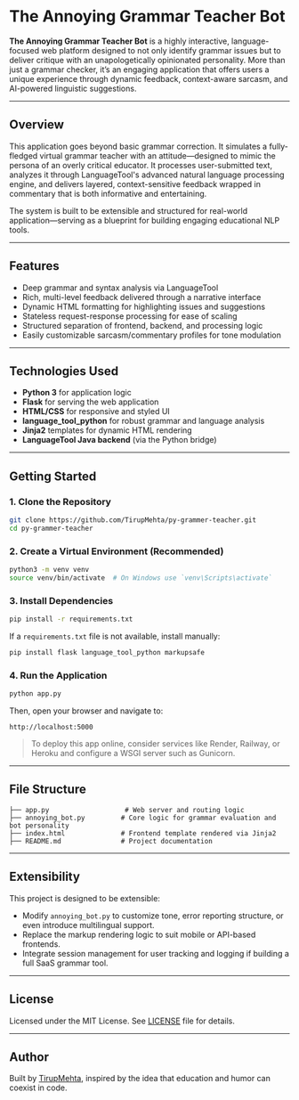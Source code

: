 # The Annoying Grammar Teacher Bot

**The Annoying Grammar Teacher Bot** is a highly interactive, language-focused web platform designed to not only identify grammar issues but to deliver critique with an unapologetically opinionated personality. More than just a grammar checker, it’s an engaging application that offers users a unique experience through dynamic feedback, context-aware sarcasm, and AI-powered linguistic suggestions.

---

## Overview

This application goes beyond basic grammar correction. It simulates a fully-fledged virtual grammar teacher with an attitude—designed to mimic the persona of an overly critical educator. It processes user-submitted text, analyzes it through LanguageTool's advanced natural language processing engine, and delivers layered, context-sensitive feedback wrapped in commentary that is both informative and entertaining.

The system is built to be extensible and structured for real-world application—serving as a blueprint for building engaging educational NLP tools.

---

## Features

* Deep grammar and syntax analysis via LanguageTool
* Rich, multi-level feedback delivered through a narrative interface
* Dynamic HTML formatting for highlighting issues and suggestions
* Stateless request-response processing for ease of scaling
* Structured separation of frontend, backend, and processing logic
* Easily customizable sarcasm/commentary profiles for tone modulation

---

## Technologies Used

* **Python 3** for application logic
* **Flask** for serving the web application
* **HTML/CSS** for responsive and styled UI
* **language\_tool\_python** for robust grammar and language analysis
* **Jinja2** templates for dynamic HTML rendering
* **LanguageTool Java backend** (via the Python bridge)

---

## Getting Started

### 1. Clone the Repository

```bash
git clone https://github.com/TirupMehta/py-grammer-teacher.git
cd py-grammer-teacher
```

### 2. Create a Virtual Environment (Recommended)

```bash
python3 -m venv venv
source venv/bin/activate  # On Windows use `venv\Scripts\activate`
```

### 3. Install Dependencies

```bash
pip install -r requirements.txt
```

If a `requirements.txt` file is not available, install manually:

```bash
pip install flask language_tool_python markupsafe
```

### 4. Run the Application

```bash
python app.py
```

Then, open your browser and navigate to:

```
http://localhost:5000
```

> To deploy this app online, consider services like Render, Railway, or Heroku and configure a WSGI server such as Gunicorn.

---

## File Structure

```
├── app.py                   # Web server and routing logic
├── annoying_bot.py         # Core logic for grammar evaluation and bot personality
├── index.html              # Frontend template rendered via Jinja2
├── README.md               # Project documentation
```

---

## Extensibility

This project is designed to be extensible:

* Modify `annoying_bot.py` to customize tone, error reporting structure, or even introduce multilingual support.
* Replace the markup rendering logic to suit mobile or API-based frontends.
* Integrate session management for user tracking and logging if building a full SaaS grammar tool.

---

## License

Licensed under the MIT License. See [LICENSE](LICENSE) file for details.

---

## Author

Built by [TirupMehta](https://github.com/TirupMehta), inspired by the idea that education and humor can coexist in code.

